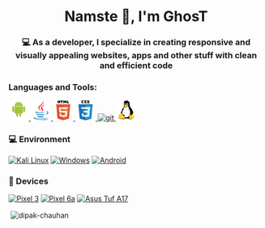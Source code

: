 <!--
**Dipak-Chauhan/dipak-chauhan** is a ✨ _special_ ✨ repository because its `README.md` (this file) appears on your GitHub profile.

Here are some ideas to get you started:

- 🔭 I’m currently working on ...
- 🌱 I’m currently learning ...
- 👯 I’m looking to collaborate on ...
- 🤔 I’m looking for help with ...
- 💬 Ask me about ...
- 📫 How to reach me: ...
- 😄 Pronouns: ...
- ⚡ Fun fact: ...
-->

<h1 align="center">Namste 👋, I'm GhosT</h1>

<h3 align="center">💻 As a developer, I specialize in creating responsive and visually appealing websites, apps and other stuff with clean and efficient code
</h3>

<h3 align="left">Languages and Tools:</h3>
<p align="left">  <a href="https://developer.android.com" target="_blank" rel="noreferrer"> <img src="https://raw.githubusercontent.com/devicons/devicon/master/icons/android/android-original-wordmark.svg" alt="android" width="40" height="40"/> </a>   <a href="https://www.java.com" target="_blank" rel="noreferrer"> <img src="https://raw.githubusercontent.com/devicons/devicon/master/icons/java/java-original.svg" alt="java" width="40" height="40"/> </a>   <a href="https://www.w3.org/html/" target="_blank" rel="noreferrer"> <img src="https://raw.githubusercontent.com/devicons/devicon/master/icons/html5/html5-original-wordmark.svg" alt="html5" width="40" height="40"/> </a>   <a href="https://www.w3schools.com/css/" target="_blank" rel="noreferrer"> <img src="https://raw.githubusercontent.com/devicons/devicon/master/icons/css3/css3-original-wordmark.svg" alt="css3" width="40" height="40"/> </a>   <a href="https://git-scm.com/" target="_blank" rel="noreferrer"> <img src="https://www.vectorlogo.zone/logos/git-scm/git-scm-icon.svg" alt="git" width="40" height="40"/> </a>   <a href="https://www.linux.org/" target="_blank" rel="noreferrer"> <img src="https://raw.githubusercontent.com/devicons/devicon/master/icons/linux/linux-original.svg" alt="linux" width="40" height="40"/> </a> 
</p>

### 💻 Environment
[![Kali Linux](https://img.shields.io/badge/Kali%20Linux-00BBFF?style=flat-square&logo=Kali%20Linux&logoColor=FFFFFF&labelColor=blue)](https://www.kali.org/)
[![Windows](https://img.shields.io/badge/Windows-00BBFF?style=flat-square&logo=Windows&logoColor=FFFFFF&labelColor=00BBFF)](https://www.microsoft.com/en-us/windows)
[![Android](https://img.shields.io/badge/Android-00C000?style=flat-square&logo=android&logoColor=FFFFFF&labelColor=00C000)](https://www.android.com/intl/en_in/android-13/)

### 📱 Devices
[![Pixel 3](https://img.shields.io/badge/Pixel%203-00C000?style=flat-square&logo=google&logoColor=FFFFFF&labelColor=00C000)](https://store.google.com/)
[![Pixel 6a](https://img.shields.io/badge/Pixel%206a-00C000?style=flat-square&logo=google&logoColor=FFFFFF&labelColor=00C000)](https://store.google.com/)
[![Asus Tuf A17](https://img.shields.io/badge/Asus%20Tuf%20A17-inactive?style=flat-square&logo=Asus&logoColor=FFFFFF&labelColor=inactive)](https://www.asus.com/laptops/for-gaming/tuf-gaming/asus-tuf-gaming-a17-2022/)


<p>&nbsp;<img align="center" src="https://github-readme-stats.vercel.app/api?username=dipak-chauhan&show_icons=true&locale=en" alt="dipak-chauhan" /></p>
